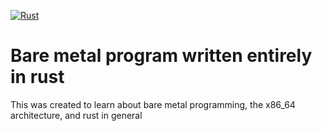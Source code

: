 [![Rust](https://github.com/Ferryistaken/operating_system/actions/workflows/rust.yml/badge.svg?branch=master)](https://github.com/Ferryistaken/operating_system/actions/workflows/rust.yml)

# Bare metal program written entirely in rust

This was created to learn about bare metal programming, the x86_64 architecture, and rust in general
